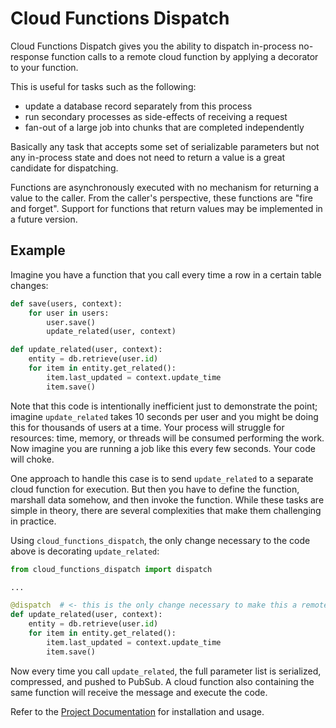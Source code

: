 # Cloud Functions Dispatch

Cloud Functions Dispatch gives you the ability to dispatch in-process no-response function calls to a remote cloud function by applying a decorator to your function.

This is useful for tasks such as the following:

* update a database record separately from this process
* run secondary processes as side-effects of receiving a request
* fan-out of a large job into chunks that are completed independently

Basically any task that accepts some set of serializable parameters but not any in-process state and does not need to return a value is a great candidate for dispatching.

Functions are asynchronously executed with no mechanism for returning a value to the caller. From the caller's perspective, these functions are "fire and forget". Support for functions that return values may be implemented in a future version.

## Example

Imagine you have a function that you call every time a row in a certain table changes:

```python
def save(users, context):
    for user in users:
        user.save()
        update_related(user, context)

def update_related(user, context):
    entity = db.retrieve(user.id)
    for item in entity.get_related():
        item.last_updated = context.update_time
        item.save()
```

Note that this code is intentionally inefficient just to demonstrate the point; imagine `update_related` takes 10 seconds per user and you might be doing this for thousands of users at a time. Your process will struggle for resources: time, memory, or threads will be consumed performing the work. Now imagine you are running a job like this every few seconds. Your code will choke.

One approach to handle this case is to send `update_related` to a separate cloud function for execution. But then you have to define the function, marshall data somehow, and then invoke the function. While these tasks are simple in theory, there are several complexities that make them challenging in practice.

Using `cloud_functions_dispatch`, the only change necessary to the code above is decorating `update_related`:

```python
from cloud_functions_dispatch import dispatch

...

@dispatch  # <- this is the only change necessary to make this a remote call
def update_related(user, context):
    entity = db.retrieve(user.id)
    for item in entity.get_related():
        item.last_updated = context.update_time
        item.save()
```

Now every time you call `update_related`, the full parameter list is serialized, compressed, and pushed to PubSub. A cloud function also containing the same function will receive the message and execute the code.

Refer to the [Project Documentation](https://cloud-functions-dispatch.readthedocs.io/) for installation and usage.
